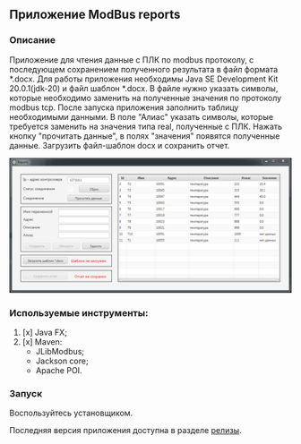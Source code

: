 ## Приложение ModBus reports

### Описание

Приложение для чтения данные с ПЛК по modbus протоколу, с последующем сохранением полученного 
результата в файл формата *.docx. Для работы приложения необходимы Java SE Development Kit 20.0.1(jdk-20) 
и файл шаблон *.docx. В файле нужно указать символы, которые необходимо заменить на полученные значения по
протоколу modbus tcp. 
После запуска приложения заполнить таблицу необходимыми данными. В поле "Алиас" указать символы, которые 
требуется заменить на значения типа real, полученные с ПЛК. Нажать кнопку "прочитать данные", в полях 
"значения" появятся полученные данные.
Загрузить файл-шаблон docx и сохранить отчет.

![screen.png](src/main/resources/images/screen.png)

### Используемые инструменты:
1. [x] Java FX;
2. [x] Maven:
   * JLibModbus;
   * Jackson core;
   * Apache POI.
  
### Запуск
Воспользуйтесь установщиком.

Последняя версия приложения доступна в разделе [релизы](https://github.com/kollince/ModbusReport/releases).







